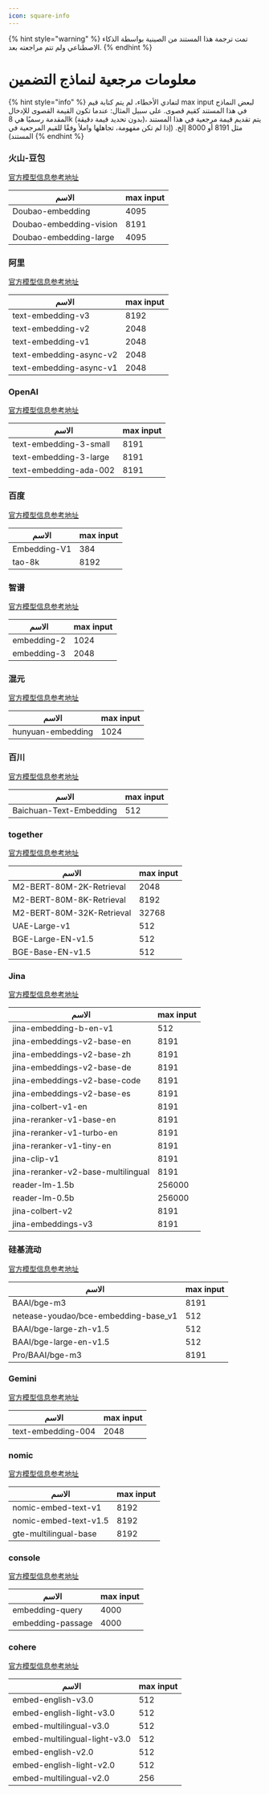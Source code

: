 ```yaml
---
icon: square-info
---
```


{% hint style="warning" %}
تمت ترجمة هذا المستند من الصينية بواسطة الذكاء الاصطناعي ولم تتم مراجعته بعد.
{% endhint %}

# معلومات مرجعية لنماذج التضمين

{% hint style="info" %}
لتفادي الأخطاء، لم يتم كتابة قيم max input لبعض النماذج في هذا المستند كقيم قصوى. على سبيل المثال: عندما تكون القيمة القصوى للإدخال المقدمة رسميًا هي 8k (بدون تحديد قيمة دقيقة)، يتم تقديم قيمة مرجعية في هذا المستند مثل 8191 أو 8000 إلخ. (إذا لم تكن مفهومة، تجاهلها واملأ وفقًا للقيم المرجعية في المستند)
{% endhint %}

### 火山-豆包

[官方模型信息参考地址](https://console.volcengine.com/ark/region:ark+cn-beijing/model?feature=\&projectName=default\&vendor=Bytedance\&view=LIST_VIEW)

| الاسم                      | max input |
| ----------------------- | --------- |
| Doubao-embedding        | 4095      |
| Doubao-embedding-vision | 8191      |
| Doubao-embedding-large  | 4095      |

### 阿里

[官方模型信息参考地址](https://help.aliyun.com/zh/model-studio/user-guide/embedding?spm=a2c4g.11186623.0.i1)

| الاسم                      | max input |
| ----------------------- | --------- |
| text-embedding-v3       | 8192      |
| text-embedding-v2       | 2048      |
| text-embedding-v1       | 2048      |
| text-embedding-async-v2 | 2048      |
| text-embedding-async-v1 | 2048      |

### OpenAI

[官方模型信息参考地址](https://platform.openai.com/docs/guides/embeddings#embedding-models)

| الاسم                     | max input |
| ---------------------- | --------- |
| text-embedding-3-small | 8191      |
| text-embedding-3-large | 8191      |
| text-embedding-ada-002 | 8191      |

### 百度

[官方模型信息参考地址](https://cloud.baidu.com/doc/WENXINWORKSHOP/s/om6070n97#%E8%AF%B7%E6%B1%82%E5%8F%82%E6%95%B0)

| الاسم           | max input |
| ------------ | --------- |
| Embedding-V1 | 384       |
| tao-8k       | 8192      |

### 智谱

[官方模型信息参考地址](https://bigmodel.cn/console/modelcenter/square)

| الاسم          | max input |
| ----------- | --------- |
| embedding-2 | 1024      |
| embedding-3 | 2048      |

### 混元

[官方模型信息参考地址](https://cloud.tencent.com/document/product/1729/102832)

| الاسم                | max input |
| ----------------- | --------- |
| hunyuan-embedding | 1024      |

### 百川

[官方模型信息参考地址](https://platform.baichuan-ai.com/docs/text-Embedding)

| الاسم                      | max input |
| ----------------------- | --------- |
| Baichuan-Text-Embedding | 512       |

### together

[官方模型信息参考地址](https://docs.together.ai/docs/serverless-models#embedding-models)

| الاسم                        | max input |
| ------------------------- | --------- |
| M2-BERT-80M-2K-Retrieval  | 2048      |
| M2-BERT-80M-8K-Retrieval  | 8192      |
| M2-BERT-80M-32K-Retrieval | 32768     |
| UAE-Large-v1              | 512       |
| BGE-Large-EN-v1.5         | 512       |
| BGE-Base-EN-v1.5          | 512       |

### Jina

[官方模型信息参考地址](https://jina.ai/models/jina-embedding-b-en-v1)

| الاسم                                 | max input |
| ---------------------------------- | --------- |
| jina-embedding-b-en-v1             | 512       |
| jina-embeddings-v2-base-en         | 8191      |
| jina-embeddings-v2-base-zh         | 8191      |
| jina-embeddings-v2-base-de         | 8191      |
| jina-embeddings-v2-base-code       | 8191      |
| jina-embeddings-v2-base-es         | 8191      |
| jina-colbert-v1-en                 | 8191      |
| jina-reranker-v1-base-en           | 8191      |
| jina-reranker-v1-turbo-en          | 8191      |
| jina-reranker-v1-tiny-en           | 8191      |
| jina-clip-v1                       | 8191      |
| jina-reranker-v2-base-multilingual | 8191      |
| reader-lm-1.5b                     | 256000    |
| reader-lm-0.5b                     | 256000    |
| jina-colbert-v2                    | 8191      |
| jina-embeddings-v3                 | 8191      |

### 硅基流动

[官方模型信息参考地址](https://siliconflow.cn/zh-cn/models)

| الاسم                                    | max input |
| ------------------------------------- | --------- |
| BAAI/bge-m3                           | 8191      |
| netease-youdao/bce-embedding-base\_v1 | 512       |
| BAAI/bge-large-zh-v1.5                | 512       |
| BAAI/bge-large-en-v1.5                | 512       |
| Pro/BAAI/bge-m3                       | 8191      |

### Gemini

[官方模型信息参考地址](https://ai.google.dev/gemini-api/docs/models/gemini?hl=zh-cn#text-embedding)

| الاسم                 | max input |
| ------------------ | --------- |
| text-embedding-004 | 2048      |

### nomic

[官方模型信息参考地址](https://docs.nomic.ai/atlas/embeddings-and-retrieval/text-embedding)

| الاسم                    | max input |
| --------------------- | --------- |
| nomic-embed-text-v1   | 8192      |
| nomic-embed-text-v1.5 | 8192      |
| gte-multilingual-base | 8192      |

### console

[官方模型信息参考地址](https://console.upstage.ai/docs/capabilities/embeddings)

| الاسم                | max input |
| ----------------- | --------- |
| embedding-query   | 4000      |
| embedding-passage | 4000      |

### cohere

[官方模型信息参考地址](https://docs.cohere.com/docs/models#embed)

| الاسم                            | max input |
| ----------------------------- | --------- |
| embed-english-v3.0            | 512       |
| embed-english-light-v3.0      | 512       |
| embed-multilingual-v3.0       | 512       |
| embed-multilingual-light-v3.0 | 512       |
| embed-english-v2.0            | 512       |
| embed-english-light-v2.0      | 512       |
| embed-multilingual-v2.0       | 256       |